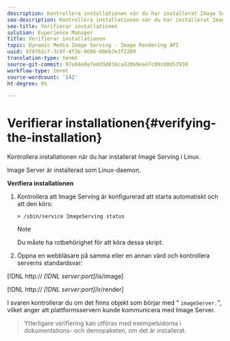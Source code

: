 ```yaml
---
description: Kontrollera installationen när du har installerat Image Serving i Linux.
seo-description: Kontrollera installationen när du har installerat Image Serving i Linux.
seo-title: Verifierar installationen
solution: Experience Manager
title: Verifierar installationen
topic: Dynamic Media Image Serving - Image Rendering API
uuid: 4fdf61c7-3c9f-4f3e-9696-60eb7e3f2209
translation-type: tm+mt
source-git-commit: 97a84e8e7edd3d834ca42069eae7c09c00d57938
workflow-type: tm+mt
source-wordcount: '142'
ht-degree: 0%

---
```



# Verifierar installationen{#verifying-the-installation}

Kontrollera installationen när du har installerat Image Serving i Linux.

Image Server är installerad som Linux-daemon.

**Verifiera installationen**

1. Kontrollera att Image Serving är konfigurerad att starta automatiskt och att den körs:

   `> /sbin/service ImageServing status`

   >[!NOTE]
   >
   >Du måste ha rotbehörighet för att köra dessa skript.

1. Öppna en webbläsare på samma eller en annan värd och kontrollera serverns standardsvar:

[!DNL http:// *[!DNL server:port]*/is/image]

[!DNL http:// *[!DNL server:port]*/ir/render]

I svaren kontrollerar du om det finns objekt som börjar med &quot; `imageServer.`&quot;, vilket anger att plattformsservern kunde kommunicera med Image Server.
>Ytterligare verifiering kan utföras med exempelsidorna i dokumentations- och demopaketen, om det är installerat.

